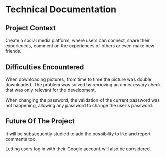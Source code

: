 # Technical Documentation
## Project Context
Create a social media platform, where users can connect, share their experiences, comment on the experiences of others or even make new friends.

## Difficulties Encountered
When downloading pictures, from time to time the picture was double downloaded. The problem was solved by removing an unnecessary check that was only relevant for the development.

When changing the password, the validation of the current password was not happening, allowing any password to change the user's password.

## Future Of The Project
It will be subsequently studied to add the possibility to like and report comments too.

Letting users log in with their Google account will also be considered.